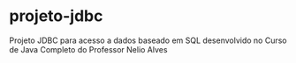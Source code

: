 # projeto-jdbc
Projeto JDBC para acesso a dados baseado em SQL desenvolvido no Curso de Java Completo do Professor Nelio Alves
